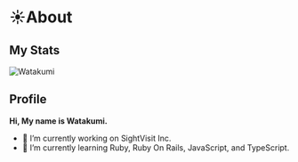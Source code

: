 # :sunny:About

## My Stats
![Watakumi](https://github-readme-stats.vercel.app/api?username=Watakumi&count_private=true&theme=radical)


## Profile
**Hi, My name is Watakumi.**

- 🔭 I’m currently working on SightVisit Inc.
- 🌱 I’m currently learning Ruby, Ruby On Rails, JavaScript, and TypeScript.



<!--
**Watakumi/Watakumi** is a ✨ _special_ ✨ repository because its `README.md` (this file) appears on your GitHub profile.

Here are some ideas to get you started:

- 🔭 I’m currently working on ...
- 🌱 I’m currently learning ...
- 👯 I’m looking to collaborate on ...
- 🤔 I’m looking for help with ...
- 💬 Ask me about ...
- 📫 How to reach me: ...
- 😄 Pronouns: ...
- ⚡ Fun fact: ...
-->

